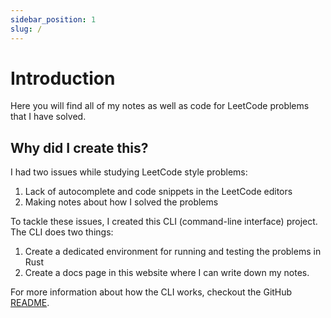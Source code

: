 ```yaml
---
sidebar_position: 1
slug: /
---
```


# Introduction

Here you will find all of my notes as well as code for LeetCode problems that I have solved.

## Why did I create this?
I had two issues while studying LeetCode style problems:
1. Lack of autocomplete and code snippets in the LeetCode editors
2. Making notes about how I solved the problems

To tackle these issues, I created this CLI (command-line interface) project. The CLI does two things: 
1. Create a dedicated environment for running and testing the problems in Rust
2. Create a docs page in this website where I can write down my notes.

For more information about how the CLI works, checkout the GitHub [README](https://github.com/ammar-ahmed22/lcdocs).
